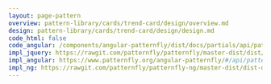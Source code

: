 ```yaml
---
layout: page-pattern
overview: pattern-library/cards/trend-card/design/overview.md
design: pattern-library/cards/trend-card/design/design.md
code_html: false
code_angular: /components/angular-patternfly/dist/docs/partials/api/patternfly.card.component.pfCard - Trends.html
impl_jquery: https://rawgit.com/patternfly/patternfly/master-dist/dist/tests/cards.html
impl_angular: https://www.patternfly.org/angular-patternfly/#/api/patternfly.card.component:pfCard - Trends
impl_ng: https://rawgit.com/patternfly/patternfly-ng/master-dist/dist-demo/index.html#/card
---
```

